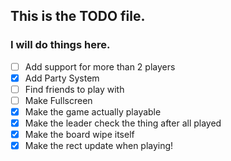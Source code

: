 ## This is the TODO file.
### I will do things here.
- [ ] Add support for more than 2 players
- [X] Add Party System
- [ ] Find friends to play with
- [ ] Make Fullscreen
- [X] Make the game actually playable
- [X] Make the leader check the thing after all played
- [X] Make the board wipe itself
- [X] Make the rect update when playing!